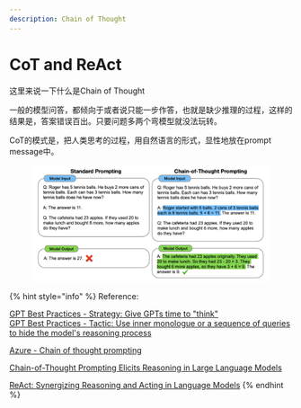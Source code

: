 ```yaml
---
description: Chain of Thought
---
```


# CoT and ReAct

&#x20;这里来说一下什么是Chain of Thought

一般的模型问答，都倾向于或者说只能一步作答，也就是缺少推理的过程，这样的结果是，答案错误百出。只要问题多两个弯模型就没法玩转。

CoT的模式是，把人类思考的过程，用自然语言的形式，显性地放在prompt message中。

<figure><img src="../../.gitbook/assets/image (9).png" alt=""><figcaption></figcaption></figure>



{% hint style="info" %}
Reference:

[GPT Best Practices - Strategy: Give GPTs time to "think"](https://platform.openai.com/docs/guides/gpt-best-practices/strategy-give-gpts-time-to-think)[\
](https://platform.openai.com/docs/guides/gpt-best-practices/tactic-instruct-the-model-to-work-out-its-own-solution-before-rushing-to-a-conclusion)[GPT Best Practices - Tactic: Use inner monologue or a sequence of queries to hide the model's reasoning process](https://platform.openai.com/docs/guides/gpt-best-practices/tactic-use-inner-monologue-or-a-sequence-of-queries-to-hide-the-model-s-reasoning-process)

[Azure - Chain of thought prompting](https://learn.microsoft.com/en-us/azure/cognitive-services/openai/concepts/advanced-prompt-engineering?pivots=programming-language-chat-completions#chain-of-thought-prompting)

[Chain-of-Thought Prompting Elicits Reasoning in Large Language Models](https://arxiv.org/abs/2201.11903)

[ReAct: Synergizing Reasoning and Acting in Language Models](https://react-lm.github.io/)
{% endhint %}

